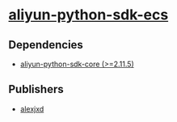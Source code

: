 # [aliyun-python-sdk-ecs](https://pypi.org/project/aliyun-python-sdk-ecs)

## Dependencies
- [aliyun-python-sdk-core (>=2.11.5)](packages/a/aliyun-python-sdk-core.md)



## Publishers
- [alexjxd](https://pypi.org/user/alexjxd)

